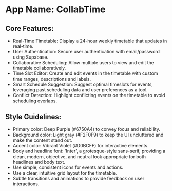 # **App Name**: CollabTime

## Core Features:

- Real-Time Timetable: Display a 24-hour weekly timetable that updates in real-time.
- User Authentication: Secure user authentication with email/password using Supabase.
- Collaborative Scheduling: Allow multiple users to view and edit the timetable collaboratively.
- Time Slot Editor: Create and edit events in the timetable with custom time ranges, descriptions and labels.
- Smart Schedule Suggestion: Suggest optimal timeslots for events, leveraging past scheduling data and user preferences as a tool.
- Conflict Detection: Highlight conflicting events on the timetable to avoid scheduling overlaps.

## Style Guidelines:

- Primary color: Deep Purple (#6750A4) to convey focus and reliability.
- Background color: Light gray (#F2F0F9) to keep the UI uncluttered and make the content stand out.
- Accent color: Vibrant Violet (#D0BCFF) for interactive elements.
- Body and headline font: 'Inter', a grotesque-style sans-serif, providing a clean, modern, objective, and neutral look appropriate for both headlines and body text.
- Use simple, consistent icons for events and actions.
- Use a clear, intuitive grid layout for the timetable.
- Subtle transitions and animations to provide feedback on user interactions.